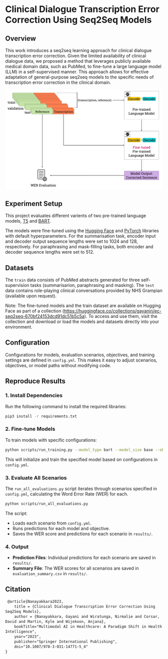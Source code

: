 # Clinical Dialogue Transcription Error Correction Using Seq2Seq Models

## Overview
This work introduces a seq2seq learning approach for clinical dialogue transcription error correction. Given the limited availability of clinical dialogue data, we proposed a method that leverages publicly available medical domain data, such as PubMed, to fine-tune a large language model (LLM) in a self-supervised manner. This approach allows for effective adaptation of general-purpose seq2seq models to the specific needs of transcription error correction in the clinical domain.

![Architecture Diagram](images/architecture-diagram.jpg)

## Experiment Setup

This project evaluates different varients of two pre-trained language models, [T5](https://dl.acm.org/doi/abs/10.5555/3455716.3455856) and [BART](https://aclanthology.org/2020.acl-main.703).

The models were fine-tuned using the [Hugging Face](https://huggingface.co) and [PyTorch](https://pytorch.org) libraries with default hyperparameters. For the summarisation task, encoder input and decoder output sequence lengths were set to 1024 and 128, respectively. For paraphrasing and mask-filling tasks, both encoder and decoder sequence lengths were set to 512.

## Datasets

The `train` data consists of PubMed abstracts generated for three self-supervision tasks (summarisarion, paraphrasing and masking). 
The `test` data contains role-playing clinical conversations provided by NHS Grampian (available upon request). 

Note: The fine-tuned models and the train dataset are available on Hugging Face as part of a collection (https://huggingface.co/collections/gayanin/ec-seq2seq-670bf24153dcd91dc51b5c5a). To access and use them, visit the collection and download or load the models and datasets directly into your environment.

## Configuration

Configurations for models, evaluation scenarios, objectives, and training settings are defined in `config.yml`. This makes it easy to adjust scenarios, objectives, or model paths without modifying code.

## Reproduce Results

### 1. Install Dependencies

Run the following command to install the required libraries:

```bash
pip3 install -r requirements.txt  
```

### 2. Fine-tune Models

To train models with specific configurations:

```bash
python scripts/run_training.py --model_type bart --model_size base --objective summarisation
```

This will initialize and train the specified model based on configurations in `config.yml`.

### 3. Evaluate All Scenarios

The `run_all_evaluations.py` script iterates through scenarios specified in `config.yml`, calculating the Word Error Rate (WER) for each.

```bash
python scripts/run_all_evaluations.py
```

The script:
- Loads each scenario from `config.yml`.
- Runs predictions for each model and objective.
- Saves the WER score and predictions for each scenario in `results/`.

### 4. Output

- **Prediction Files**: Individual predictions for each scenario are saved in `results/`.
- **Summary File**: The WER scores for all scenarios are saved in `evaluation_summary.csv` in `results/`.

## Citation
```
 @article{Nanayakkara2023,
    title = {Clinical Dialogue Transcription Error Correction Using Seq2Seq Models},
    author = {Nanayakkara, Gayani and Wiratunga, Nirmalie and Corsar, David and Martin, Kyle and Wijekoon, Anjana},
    bookTitle="Multimodal AI in Healthcare: A Paradigm Shift in Health Intelligence",
    year="2023",
    publisher="Springer International Publishing",
    doi="10.1007/978-3-031-14771-5_4"
}
```

